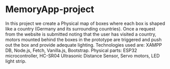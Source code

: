 # MemoryApp-project
In this project we create a Physical map of boxes where each box is shaped like a country (Germany and its surrounding countries).
Once a request from the website is submitted noting that the user has visited a country, motors mounted behind the boxes in the prototype are triggered and push out the box and provide adequate lighting.
Technologies used are: XAMPP DB, Node.js, Fetch, Vanilla.js, Bootstrap.
Physical parts: ESP32 microcontroller, HC-SR04 Ultrasonic Distance Sensor, Servo motors, LED light strip.
